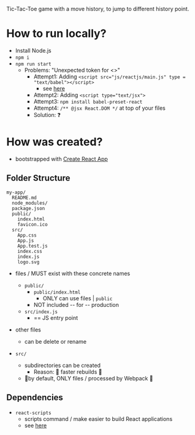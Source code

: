 Tic-Tac-Toe game with a move history, to jump to different history point.

# How to run locally?
* Install Node.js
* `npm i`
* `npm run start`
  * Problems: "Unexpected token for <>"
    * Attempt1: Adding `<script src="js/reactjs/main.js" type = "text/babel"></script>`
      * see [here](https://stackoverflow.com/questions/20905227/reactjs-unexpected-token-error)
    * Attempt2: Adding `<script type="text/jsx">`
    * Attempt3: `npm install babel-preset-react`
    * Attempt4: `/** @jsx React.DOM */` at top of your files
    * Solution: ❓


# How was created?

* bootstrapped with [Create React App](https://github.com/facebookincubator/create-react-app)

## Folder Structure


```
my-app/
  README.md
  node_modules/
  package.json
  public/
    index.html
    favicon.ico
  src/
    App.css
    App.js
    App.test.js
    index.css
    index.js
    logo.svg
```

* files / MUST exist with these concrete names
  * `public/`
    * `public/index.html`
      * ONLY can use files | `public`
    * NOT included -- for -- production
  * `src/index.js`
    * == JS entry point

* other files
  * can be delete or rename 

* `src/`
  * subdirectories can be created
    * Reason: 🧠 faster rebuilds 🧠
  * 👀by default, ONLY files / processed by Webpack 👀

## Dependencies
* `react-scripts`
  * scripts command / make easier to build React applications
  * see [here](https://github.com/facebook/create-react-app/tree/main/packages/react-scripts)
